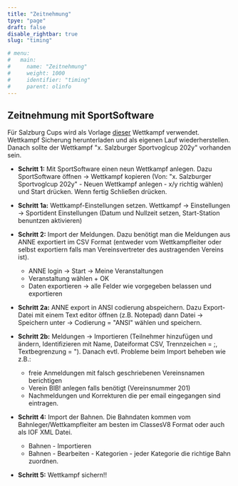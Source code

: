 ```yaml
---
title: "Zeitnehmung"
tpye: "page"
draft: false
disable_rightbar: true
slug: "timing"

# menu:
#   main:
#     name: "Zeitnehmung"
#     weight: 1000
#     identifier: "timing"
#     parent: olinfo
---
```


## Zeitnehmung mit __SportSoftware__

Für Salzburg Cups wird als Vorlage [dieser](/resources/template_sbgcup.skb) Wettkampf verwendet. Wettkampf Sicherung herunterladen und als eigenen Lauf wiederherstellen. Danach sollte der Wettkampf "x. Salzburger Sportvoglcup 202y" vorhanden sein.

+ **Schritt 1:** Mit SportSoftware einen neun Wettkampf anlegen. Dazu SportSoftware öffnen -> Wettkampf kopieren (Von: "x. Salzburger Sportvoglcup 202y" - Neuen Wettkampf anlegen - x/y richtig wählen) und Start drücken. Wenn fertig Schließen drücken.

+ **Schritt 1a:** Wettkampf-Einstellungen setzen. Wettkampf -> Einstellungen -> Sportident Einstellungen (Datum und Nullzeit setzen, Start-Station benuntzen aktivieren)

+ **Schritt 2:** Import der Meldungen. Dazu benötigt man die Meldungen aus ANNE exportiert im CSV Format (entweder vom Wettkampfleiter oder selbst exportiern falls man Vereinsvertreter des austragenden Vereins ist).
  +  ANNE login -> Start -> Meine Veranstaltungen
  +  Veranstaltung wählen + OK
  +  Daten exportieren -> alle Felder wie vorgegeben belassen und exportieren

+ **Schritt 2a:** ANNE export in ANSI codierung abspeichern. Dazu Export-Datei mit einem Text editor öffnen (z.B. Notepad) dann Datei -> Speichern unter -> Codierung = "ANSI" wählen und speichern.

+ **Schritt 2b:** Meldungen -> Importieren (Teilnehmer hinzufügen und ändern, Identifizieren mit Name, Dateiformat CSV, Trennzeichen = ;, Textbegrenzung = ").
Danach evtl. Probleme beim Import beheben wie z.B.:
  + freie Anmeldungen mit falsch geschriebenen Vereinsnamen berichtigen
  + Verein BIB! anlegen falls benötigt (Vereinsnummer 201)
  + Nachmeldungen und Korrekturen die per email eingegangen sind eintragen.

+ **Schritt 4:** Import der Bahnen. Die Bahndaten kommen vom Bahnleger/Wettkampfleiter am besten im ClassesV8 Format oder auch als IOF XML Datei.
  + Bahnen - Importieren
  + Bahnen - Bearbeiten - Kategorien - jeder Kategorie die richtige Bahn zuordnen.

+ **Schritt 5:** Wettkampf sichern!!
